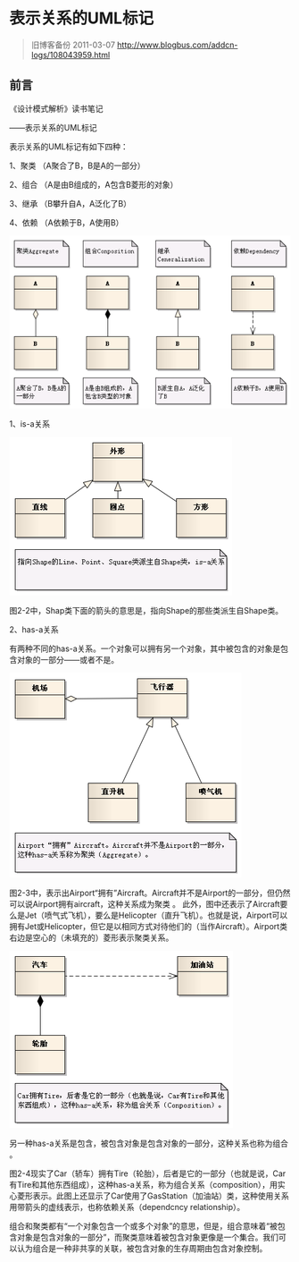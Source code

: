 表示关系的UML标记
==================================================

>旧博客备份 2011-03-07 http://www.blogbus.com/addcn-logs/108043959.html



## 前言
《设计模式解析》读书笔记

——表示关系的UML标记

表示关系的UML标记有如下四种：

1、聚类 （A聚合了B，B是A的一部分）

2、组合 （A是由B组成的，A包含B菱形的对象）

3、继承 （B攀升自A，A泛化了B）

4、依赖 （A依赖于B，A使用B）

![image](https://raw.githubusercontent.com/addcn/ideas/master/statics/upload/patterns/design-patterns-explained-uml-1.png)

1、is-a关系

![image](https://raw.githubusercontent.com/addcn/ideas/master/statics/upload/patterns/design-patterns-explained-uml-2.png)
 
图2-2中，Shap类下面的箭头的意思是，指向Shape的那些类派生自Shape类。

2、has-a关系

有两种不同的has-a关系。一个对象可以拥有另一个对象，其中被包含的对象是包含对象的一部分——或者不是。

![image](https://raw.githubusercontent.com/addcn/ideas/master/statics/upload/patterns/design-patterns-explained-uml-3.png)


图2-3中，表示出Airport“拥有”Aircraft。Aircraft并不是Airport的一部分，但仍然可以说Airport拥有aircraft，这种关系成为聚类 。
此外，图中还表示了Aircraft要么是Jet（喷气式飞机），要么是Helicopter（直升飞机）。也就是说，Airport可以拥有Jet或Helicopter，但它是以相同方式对待他们的（当作Aircraft）。Airport类右边是空心的（未填充的）菱形表示聚类关系。

![image](https://raw.githubusercontent.com/addcn/ideas/master/statics/upload/patterns/design-patterns-explained-uml-4.png)


另一种has-a关系是包含，被包含对象是包含对象的一部分，这种关系也称为组合 。

图2-4现实了Car（轿车）拥有Tire（轮胎），后者是它的一部分（也就是说，Car有Tire和其他东西组成），这种has-a关系，称为组合关系（composition），用实心菱形表示。此图上还显示了Car使用了GasStation（加油站）类，这种使用关系用带箭头的虚线表示，也称依赖关系（dependcncy relationship）。

组合和聚类都有“一个对象包含一个或多个对象”的意思，但是，组合意味着“被包含对象是包含对象的一部分”，而聚类意味着被包含对象更像是一个集合。我们可以认为组合是一种非共享的关联，被包含对象的生存周期由包含对象控制。

